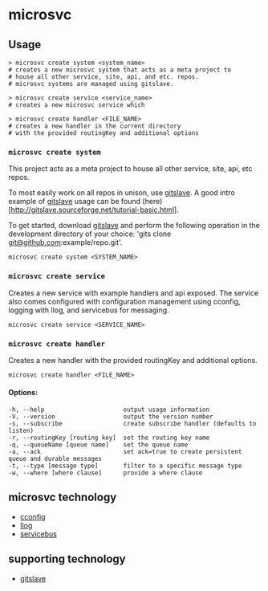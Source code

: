 # microsvc

## Usage

```
> microsvc create system <system_name>
# creates a new microsvc system that acts as a meta project to
# house all other service, site, api, and etc. repos.
# microsvc systems are managed using gitslave.

> microsvc create service <service_name>
# creates a new microsvc service which

> microsvc create handler <FILE_NAME>
# creates a new handler in the current directory
# with the provided routingKey and additional options
```

### ```microsvc create system```

This project acts as a meta project to house all other service, site, api, etc repos.

To most easily work on all repos in unison, use [gitslave](http://gitslave.sourceforge.net/). A good intro example of [gitslave](http://gitslave.sourceforge.net/) usage can be found (here)[http://gitslave.sourceforge.net/tutorial-basic.html].

To get started, download [gitslave](http://gitslave.sourceforge.net/) and perform the following operation in the development directory of your choice: 'gits clone git@github.com:example/repo.git'.

```
microsvc create system <SYSTEM_NAME>
```

### ```microsvc create service```

Creates a new service with example handlers and api exposed. The service also comes configured with configuration management using cconfig, logging with llog, and servicebus for messaging.

```
microsvc create service <SERVICE_NAME>
```

### ```microsvc create handler```

Creates a new handler with the provided routingKey and additional options.

```
microsvc create handler <FILE_NAME>
```


#### Options:

```
-h, --help                      output usage information
-V, --version                   output the version number
-s, --subscribe                 create subscribe handler (defaults to listen)
-r, --routingKey [routing key]  set the routing key name
-q, --queueName [queue name]    set the queue name
-a, --ack                       set ack=true to create persistent queue and durable messages
-t, --type [message type]       filter to a specific message type
-w, --where [where clause]      provide a where clause
```

## microsvc technology

* [cconfig](https://github.com/mateodelnorte/cconfig)
* [llog](https://github.com/mateodelnorte/llog)
* [servicebus](https://github.com/mateodelnorte/servicebus)

## supporting technology

* [gitslave](http://gitslave.sourceforge.net/)
